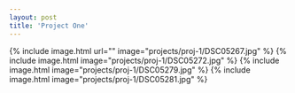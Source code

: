 ```yaml
---
layout: post
title: 'Project One'
---
```


{% include image.html url="" image="projects/proj-1/DSC05267.jpg" %}
{% include image.html image="projects/proj-1/DSC05272.jpg" %}
{% include image.html image="projects/proj-1/DSC05279.jpg" %}
{% include image.html image="projects/proj-1/DSC05281.jpg" %}

